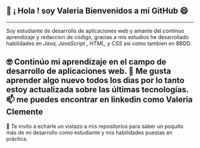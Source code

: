 ##  👋 ¡ Hola ! soy Valeria Bienvenidos a mi GitHub 😄

---

Soy estudiante de desarrollo de aplicaciones web y amante del continuo aprendizaje y redaccion de código, 
gracias a mis estudios he desarrollado habilidades en *Java, JavaScript , HTML, y CSS* asi como tambien en BBDD.

🤓 Continúo mi aprendizaje en el campo de desarrollo de aplicaciones web.
🧠 Me gusta aprender algo nuevo todos los dias por lo tanto estoy actualizada sobre las últimas tecnologías.
📫 me puedes encontrar en linkedin como Valeria Clemente
---
👀 Te invito a echarle un vistazo a mis repositorios para saber un poquito más de mi desarrollo
como estudiante y mis habilidades puestas en práctica.
